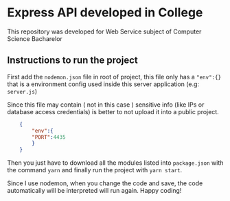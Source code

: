 # Express API developed in College

This repository was developed for Web Service subject of Computer Science Bacharelor

## Instructions to run the project

First add the `nodemon.json` file in root of project, this file only has a `"env":{}` that is a environment config used inside this server application (e.g: `server.js`)

Since this file may contain ( not in this case ) sensitive info (like IPs or database access credentials) is better to not upload it into a public project.

```json
	{
		"env":{
		"PORT":4435
		}
	}
```

Then you just have to download all the modules listed into `package.json` with the command `yarn` and finally run the project with `yarn start`.

Since I use nodemon, when you change the code and save, the code automatically will be interpreted will run again. Happy coding!

